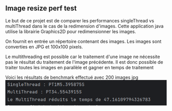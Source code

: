 ## Image resize perf test

Le but de ce projet est de comparer les performances singleThread vs multiThread dans le cas de la redimension d'images.
Cette application java utilise la librairie Graphics2D pour redimensionner les images.

On fournit en entrée un répertoire contenant des images.
Les images sont converties en JPG et 100x100 pixels.

Le multithreading est possible car le traitement d'une image ne nécessite pas le résultat du traitement de l'image précédente.
Il est donc possible de traiter toutes les images en parallèle et gagner en temps de traitement

Voici les résultats de benchmark effectué avec 200 images jpg
![Alt text](perf_screen.png)